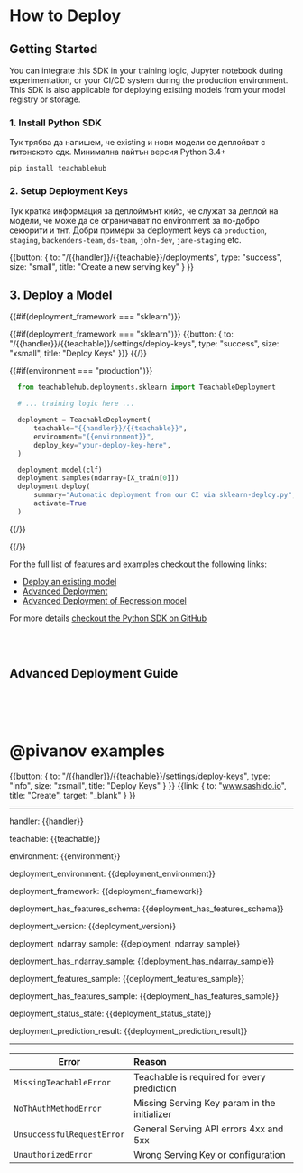# <a id="how-to-deploy"></a> How to Deploy

## <a id="how-to-deploy-getting-started"></a> Getting Started

You can integrate this SDK in your training logic, Jupyter notebook during experimentation, or your CI/CD system during the production environment. This SDK is also applicable for deploying existing models from your model registry or storage.

### 1. Install Python SDK

Тук трябва да напишем, че existing и нови модели се деплойват с питонското сдк. Минимална пайтън версия Python 3.4+

```
pip install teachablehub
```

### 2. Setup Deployment Keys

Тук кратка информация за деплоймънт кийс, че служат за деплой на модели, че може да се ограничават по environment за по-добро секюрити и тнт. Добри примери за deployment keys са `production`, `staging`, `backenders-team`, `ds-team`, `john-dev`, `jane-staging` etc.

{{button: { to: "/{{handler}}/{{teachable}}/deployments", type: "success", size: "small", title: "Create a new serving key" } }}

## <a id="how-to-deploy-examples"></a> 3. Deploy a Model

{{#if(deployment_framework === "sklearn")}}

  {{#if(deployment_framework === "sklearn")}}
    {{button: { to: "/{{handler}}/{{teachable}}/settings/deploy-keys", type: "success", size: "xsmall", title: "Deploy Keys" }}}
  {{/}}
  
  {{#if(environment === "production")}}
  
```python
  from teachablehub.deployments.sklearn import TeachableDeployment

  # ... training logic here ...

  deployment = TeachableDeployment(
      teachable="{{handler}}/{{teachable}}",
      environment="{{environment}}",
      deploy_key="your-deploy-key-here",
  )

  deployment.model(clf)
  deployment.samples(ndarray=[X_train[0]])
  deployment.deploy(
      summary="Automatic deployment from our CI via sklearn-deploy.py",
      activate=True
  )
```
    
  {{/}}
  
{{/}}

For the full list of features and examples checkout the following links:

- [Deploy an existing model](https://github.com/teachablehub/python-sdk/blob/master/examples/deploy-existing.py)
- [Advanced Deployment](https://github.com/teachablehub/python-sdk/blob/master/examples/sklearn-train-deploy-advanced.py)
- [Advanced Deployment of Regression model](https://github.com/teachablehub/python-sdk/blob/master/examples/sklearn-train-deploy-regression-advanced.py)


For more details [checkout the Python SDK on GitHub](https://github.com/teachablehub/python-sdk)

<br /><br />

## Advanced Deployment Guide

<br /><br /><br />


# @pivanov examples

{{button: { to: "/{{handler}}/{{teachable}}/settings/deploy-keys", type: "info", size: "xsmall", title: "Deploy Keys" } }}
{{link: { to: "www.sashido.io", title: "Create", target: "_blank" } }}

<hr />

handler: {{handler}}

teachable: {{teachable}}

environment: {{environment}}

deployment_environment: {{deployment_environment}}

deployment_framework: {{deployment_framework}}

deployment_has_features_schema: {{deployment_has_features_schema}}

deployment_version: {{deployment_version}}

deployment_ndarray_sample: {{deployment_ndarray_sample}}

deployment_has_ndarray_sample: {{deployment_has_ndarray_sample}}

deployment_features_sample: {{deployment_features_sample}}

deployment_has_features_sample: {{deployment_has_features_sample}}

deployment_status_state: {{deployment_status_state}}

deployment_prediction_result: {{deployment_prediction_result}}

<hr />


|Error|Reason|
|-----------|:-------------|
|`MissingTeachableError`|Teachable is required for every prediction|
|`NoThAuthMethodError`|Missing Serving Key param in the initializer|
|`UnsuccessfulRequestError`|General Serving API errors 4xx and 5xx|
|`UnauthorizedError`|Wrong Serving Key or configuration|


